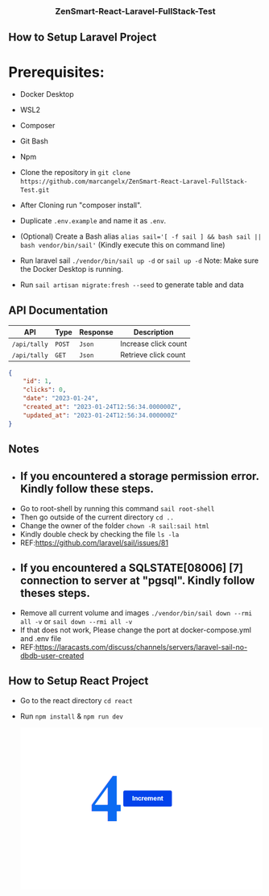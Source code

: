 <a name="readme-top"></a>

<div align="center">
    <h3 align="center">ZenSmart-React-Laravel-FullStack-Test</h3>
</div>

## How to Setup Laravel Project

# Prerequisites:

-   Docker Desktop
-   WSL2
-   Composer
-   Git Bash
-   Npm

-   Clone the repository in `git clone https://github.com/marcangelx/ZenSmart-React-Laravel-FullStack-Test.git`
-   After Cloning run "composer install".
-   Duplicate `.env.example` and name it as `.env`.
-   (Optional) Create a Bash alias `alias sail='[ -f sail ] && bash sail || bash vendor/bin/sail'` (Kindly execute this on command line)
-   Run laravel sail `./vendor/bin/sail up -d` or `sail up -d` Note: Make sure the Docker Desktop is running.
-   Run `sail artisan migrate:fresh --seed` to generate table and data

## API Documentation

| API          | Type   | Response | Description          |
| ------------ | ------ | -------- | -------------------- |
| `/api/tally` | `POST` | `Json`   | Increase click count |
| `/api/tally` | `GET`  | `Json`   | Retrieve click count |

```json
{
    "id": 1,
    "clicks": 0,
    "date": "2023-01-24",
    "created_at": "2023-01-24T12:56:34.000000Z",
    "updated_at": "2023-01-24T12:56:34.000000Z"
}
```

## Notes

-   ## If you encountered a storage permission error. Kindly follow these steps.
-   Go to root-shell by running this command `sail root-shell`
-   Then go outside of the current directory `cd ..`
-   Change the owner of the folder `chown -R sail:sail html`
-   Kindly double check by checking the file `ls -la`
-   REF:https://github.com/laravel/sail/issues/81
-   ## If you encountered a SQLSTATE[08006] [7] connection to server at "pgsql". Kindly follow theses steps.
-   Remove all current volume and images `./vendor/bin/sail down --rmi all -v` or `sail down --rmi all -v`
-   If that does not work, Please change the port at docker-compose.yml and .env file
-   REF:https://laracasts.com/discuss/channels/servers/laravel-sail-no-dbdb-user-created

## How to Setup React Project

-   Go to the react directory `cd react`
-   Run `npm install` & `npm run dev`

    ![Alt text](click-me.png?raw=true "Title")

